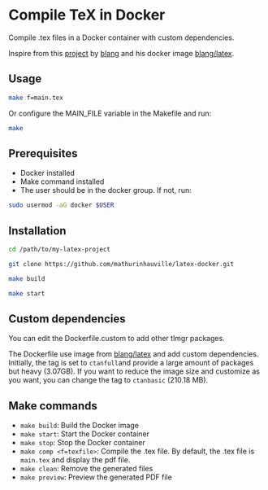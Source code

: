 # Compile TeX in Docker

Compile .tex files in a Docker container with custom dependencies.

Inspire from this [project](https://github.com/blang/latex-docker)
by [blang](https://github.com/blang)
and his docker image [blang/latex](https://hub.docker.com/r/blang/latex).

## Usage

```bash
make f=main.tex
```

Or configure the MAIN_FILE variable in the Makefile and run:

```bash
make
```

## Prerequisites

- Docker installed
- Make command installed
- The user should be in the docker group. If not, run:
```bash
sudo usermod -aG docker $USER
```

## Installation

```bash
cd /path/to/my-latex-project

git clone https://github.com/mathurinhauville/latex-docker.git

make build 

make start
```

## Custom dependencies
You can edit the Dockerfile.custom to add other tlmgr packages.

The Dockerfile use image from [blang/latex](https://hub.docker.com/r/blang/latex) and add custom dependencies. Initially, the tag is set to `ctanfull`and provide a large amount of packages but heavy (3.07GB). If you want to reduce the image size and customize as you want, you can change the tag to `ctanbasic` (210.18 MB).

## Make commands

- `make build`: Build the Docker image
- `make start`: Start the Docker container
- `make stop`: Stop the Docker container
- `make comp <f=texfile>`: Compile the .tex file. By default, the .tex file is `main.tex` and display the pdf file.
- `make clean`: Remove the generated files
- `make preview`: Preview the generated PDF file